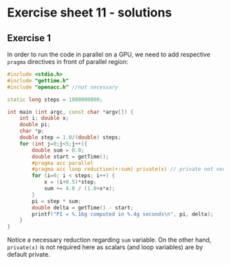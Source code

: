 # Exercise sheet 11 - solutions

## Exercise 1

In order to run the code in parallel on a GPU, we need to add respective `pragma` directives in front of parallel region:

```C++
#include <stdio.h> 
#include "gettime.h"
#include "openacc.h" //not necessary

static long steps = 1000000000;

int main (int argc, const char *argv[]) {
    int i; double x;
    double pi;
    char *p;
    double step = 1.0/(double) steps;
    for (int j=0;j<5;j++){
        double sum = 0.0;
        double start = getTime();
        #pragma acc parallel 
        #pragma acc loop reduction(+:sum) private(x) // private not necessary
        for (i=0; i < steps; i++) {
            x = (i+0.5)*step;
            sum += 4.0 / (1.0+x*x);
        }
        pi = step * sum;
        double delta = getTime() - start;
        printf("PI = %.16g computed in %.4g seconds\n", pi, delta);
    }
}
```

Notice a necessary reduction regarding `sum` variable. On the other hand, `private(x)` is not required here as scalars (and loop variables) are by default private.

